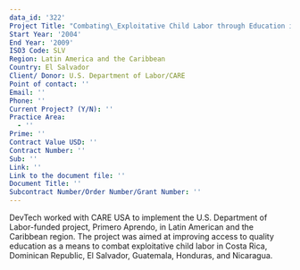 ```yaml
---
data_id: '322'
Project Title: "Combating\_Exploitative Child Labor through Education in Central America"
Start Year: '2004'
End Year: '2009'
ISO3 Code: SLV
Region: Latin America and the Caribbean
Country: El Salvador
Client/ Donor: U.S. Department of Labor/CARE
Point of contact: ''
Email: ''
Phone: ''
Current Project? (Y/N): ''
Practice Area:
  - ''
Prime: ''
Contract Value USD: ''
Contract Number: ''
Sub: ''
Link: ''
Link to the document file: ''
Document Title: ''
Subcontract Number/Order Number/Grant Number: ''
---
```

DevTech worked with CARE USA to implement the U.S. Department of Labor-funded project, Primero Aprendo, in Latin American and the Caribbean region. The project was aimed at improving access to quality education as a means to combat exploitative child labor in Costa Rica, Dominican Republic, El Salvador, Guatemala, Honduras, and Nicaragua.
